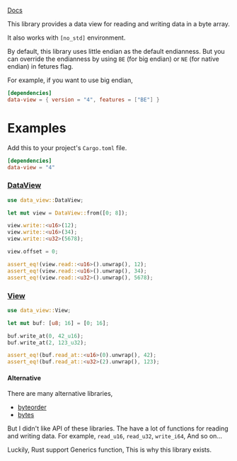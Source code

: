 [Docs](https://docs.rs/data-view)

This library provides a data view for reading and writing data in a byte array.

It also works with `[no_std]` environment.

By default, this library uses little endian as the default endianness.
But you can override the endianness by using `BE` (for big endian) or `NE` (for native endian) in fetures flag.

For example, if you want to use big endian,  

```toml
[dependencies]
data-view = { version = "4", features = ["BE"] }
```

# Examples

Add this to your project's `Cargo.toml` file.

```toml
[dependencies]
data-view = "4"
```

### [DataView](https://docs.rs/data-view/latest/data_view/struct.DataView.html)

```rust
use data_view::DataView;

let mut view = DataView::from([0; 8]);

view.write::<u16>(12);
view.write::<u16>(34);
view.write::<u32>(5678);

view.offset = 0;

assert_eq!(view.read::<u16>().unwrap(), 12);
assert_eq!(view.read::<u16>().unwrap(), 34);
assert_eq!(view.read::<u32>().unwrap(), 5678);
```

### [View](https://docs.rs/data-view/latest/data_view/trait.View.html)

```rust
use data_view::View;

let mut buf: [u8; 16] = [0; 16];

buf.write_at(0, 42_u16);
buf.write_at(2, 123_u32);

assert_eq!(buf.read_at::<u16>(0).unwrap(), 42);
assert_eq!(buf.read_at::<u32>(2).unwrap(), 123);
```

#### Alternative

There are many alternative libraries, 
 * [byteorder](https://github.com/BurntSushi/byteorder) 
 * [bytes](https://crates.io/crates/bytes)
 
But I didn't like API of these libraries.
The have a lot of functions for reading and writing data. For example, `read_u16`, `read_u32`, `write_i64`,  And so on... 

Luckily, Rust support Generics function, This is why this library exists.

